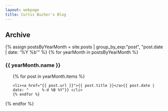 ```yaml
---
layout: webpage
title: Curtis Bucher's Blog
---
```

<html>
<body>
  <h2>Archive</h2>
  {% assign postsByYearMonth = site.posts | group_by_exp:"post", "post.date | date: '%Y %b'"  %}
  {% for yearMonth in postsByYearMonth %}
  <h3>{{ yearMonth.name }}</h3>
  <ul>
    {% for post in yearMonth.items %}

    <li><a href="{{ post.url }}">{{ post.title }}</a>{{ post.date | date: "      %-d %B %Y"}} </li>
    {% endfor %}
  </ul>
  {% endfor %}
</body>
</html>
